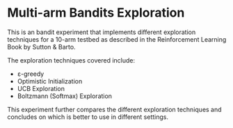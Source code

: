 # Multi-arm Bandits Exploration

This is an bandit experiment that implements different exploration techniques for a 10-arm testbed as described in the Reinforcement Learning Book by Sutton & Barto.

The exploration techniques covered include:
- ε-greedy 
- Optimistic Initialization
- UCB Exploration
- Boltzmann (Softmax) Exploration


This experiment further compares the different exploration techniques and concludes on which is better to use in different settings.
